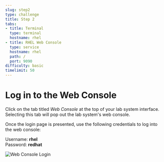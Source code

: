```yaml
---
slug: step2
type: challenge
title: Step 2
tabs:
- title: Terminal
  type: terminal
  hostname: rhel
- title: RHEL Web Console
  type: service
  hostname: rhel
  path: /
  port: 9090
difficulty: basic
timelimit: 50
---
```

# Log in to the Web Console

Click on the tab titled *Web Console* at the top of  your lab system interface.
Selecting this tab will pop out the lab system's web console.

Once the login page is presented, use the following credentials to log into the web console:

Username: __rhel__   
Password: __redhat__

![Web Console Login](./assets/Web-console-login.png)
